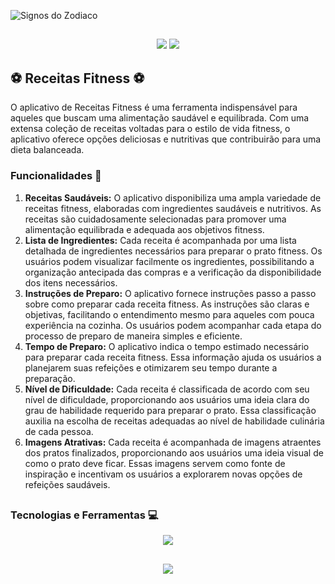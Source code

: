 
![Signos do Zodiaco](https://1lusca.github.io/assets/img/portfolio/receitasfitness.png)

##

<p align="center">
  <img src="https://img.shields.io/badge/Android-3DDC84?style=for-the-badge&logo=android&logoColor=white"/>
  <img src="https://img.shields.io/github/license/1lusca/receitas-fitness">
</p>


## ⚽ Receitas Fitness ⚽

O aplicativo de Receitas Fitness é uma ferramenta indispensável para aqueles que buscam uma alimentação saudável e equilibrada. Com uma extensa coleção de receitas voltadas para o estilo de vida fitness, o aplicativo oferece opções deliciosas e nutritivas que contribuirão para uma dieta balanceada.

### Funcionalidades 🔨
1. **Receitas Saudáveis:** O aplicativo disponibiliza uma ampla variedade de receitas fitness, elaboradas com ingredientes saudáveis e nutritivos. As receitas são cuidadosamente selecionadas para promover uma alimentação equilibrada e adequada aos objetivos fitness.
2. **Lista de Ingredientes:** Cada receita é acompanhada por uma lista detalhada de ingredientes necessários para preparar o prato fitness. Os usuários podem visualizar facilmente os ingredientes, possibilitando a organização antecipada das compras e a verificação da disponibilidade dos itens necessários.
3. **Instruções de Preparo:** O aplicativo fornece instruções passo a passo sobre como preparar cada receita fitness. As instruções são claras e objetivas, facilitando o entendimento mesmo para aqueles com pouca experiência na cozinha. Os usuários podem acompanhar cada etapa do processo de preparo de maneira simples e eficiente.
4. **Tempo de Preparo:** O aplicativo indica o tempo estimado necessário para preparar cada receita fitness. Essa informação ajuda os usuários a planejarem suas refeições e otimizarem seu tempo durante a preparação.
5. **Nível de Dificuldade:** Cada receita é classificada de acordo com seu nível de dificuldade, proporcionando aos usuários uma ideia clara do grau de habilidade requerido para preparar o prato. Essa classificação auxilia na escolha de receitas adequadas ao nível de habilidade culinária de cada pessoa.
6. **Imagens Atrativas:** Cada receita é acompanhada de imagens atraentes dos pratos finalizados, proporcionando aos usuários uma ideia visual de como o prato deve ficar. Essas imagens servem como fonte de inspiração e incentivam os usuários a explorarem novas opções de refeições saudáveis.

##

### Tecnologias e Ferramentas 💻

<p align="center">
  <img src="https://skillicons.dev/icons?i=flutter,dart,firebase,figma,git,github" />
</p>

##

<p align="center">
  <img src="http://ForTheBadge.com/images/badges/built-with-love.svg">
</p>

